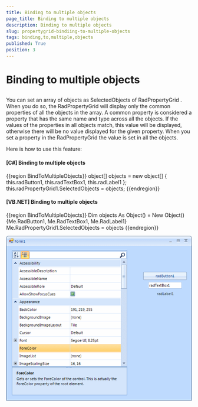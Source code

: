 ```yaml
---
title: Binding to multiple objects
page_title: Binding to multiple objects
description: Binding to multiple objects
slug: propertygrid-bindiing-to-multiple-objects
tags: binding,to,multiple,objects
published: True
position: 3
---
```


# Binding to multiple objects



## 

You can set an array of objects as SelectedObjects of RadPropertyGrid . When you do so,
	        the RadPropertyGrid will display only the common properties of all the objects in the array. 
	        A common property is considered a property that has the same name and type across all 
	        the objects. If the values of the properties in all objects match, this value will be 
	        displayed, otherwise there will be no value displayed for the given property. When you 
	        set a property in the RadPropertyGrid the value is set in all the objects.
        

Here is how to use this feature:

#### __[C#] Binding to multiple objects__

{{region BindToMultipleObjects}}
	            object[] objects = new object[] { this.radButton1, this.radTextBox1, this.radLabel1 };
	            this.radPropertyGrid1.SelectedObjects = objects;
	{{endregion}}



#### __[VB.NET] Binding to multiple objects__

{{region BindToMultipleObjects}}
	        Dim objects As Object() = New Object() {Me.RadButton1, Me.RadTextBox1, Me.RadLabel1}
	        Me.RadPropertyGrid1.SelectedObjects = objects
	{{endregion}}

![propertygrid-bindiing-to-multiple-objects 001](images/propertygrid-bindiing-to-multiple-objects001.png)
